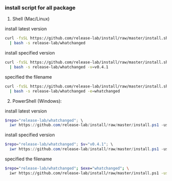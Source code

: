 ### install script for all package

1. Shell (Mac/Linux)

install latest version

```bash
curl -fsSL https://github.com/release-lab/install/raw/master/install.sh \
  | bash -s release-lab/whatchanged
```

install specified version

```bash
curl -fsSL https://github.com/release-lab/install/raw/master/install.sh \
  | bash -s release-lab/whatchanged -v=v0.4.1
```

specified the filename

```bash
curl -fsSL https://github.com/release-lab/install/raw/master/install.sh |
  | bash -s release-lab/whatchanged -e=whatchanged
```

2. PowerShell (Windows):

install latest version

```powershell
$repo="release-lab/whatchanged"; \
  iwr https://github.com/release-lab/install/raw/master/install.ps1 -useb | iex
```

install specified version

```powershell
$repo="release-lab/whatchanged"; $v="v0.4.1"; \
  iwr https://github.com/release-lab/install/raw/master/install.ps1 -useb | iex
```

specified the filename

```bash
$repo="release-lab/whatchanged"; $exe="whatchanged"; \
  iwr https://github.com/release-lab/install/raw/master/install.ps1 -useb | iex
```
